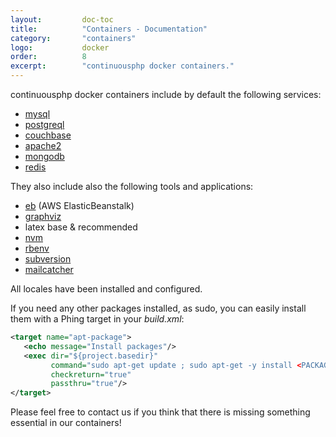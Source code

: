 ```yaml
---
layout:         doc-toc
title:          "Containers - Documentation"
category:       "containers"
logo:           docker 
order:          8
excerpt:        "continuousphp docker containers."
---
```

continuousphp docker containers include by default the following services: 

* [mysql](/_docs/databases/mysql/) 
* [postgreql](/_docs/databases/postgresql/)
* [couchbase](/_docs/nosql/couchbase/)
* [apache2](/_docs/webserver/)
* [mongodb](/_docs/nosql/mongodb/)
* [redis](/_docs/nosql/redis/)

They also include also the following tools and applications:

* [eb](http://docs.aws.amazon.com/elasticbeanstalk/latest/dg/eb-cli3.html) (AWS ElasticBeanstalk)
* [graphviz](http://www.graphviz.org/Documentation.php)
* latex base & recommended 
* [nvm](/_docs/nodejs/) 
* [rbenv](/_docs/ruby/)
* [subversion](https://subversion.apache.org/)
* [mailcatcher](/_docs/emails/mailcatcher/)

All locales have been installed and configured.

If you need any other packages installed, as sudo, you can easily install them with a Phing target in your *build.xml*:

```xml
<target name="apt-package">
   <echo message="Install packages"/>
   <exec dir="${project.basedir}"
         command="sudo apt-get update ; sudo apt-get -y install <PACKAGE_NAME>"
         checkreturn="true"
         passthru="true"/>
</target>
```

Please feel free to contact us if you think that there is missing something essential in our containers!
